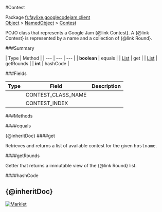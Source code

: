#Contest

Package [fr.faylixe.googlecodejam.client](README.md)<br>
[Object](../../../java/langObject.md) > [NamedObject](/commonNamedObject.md) > [Contest](Contest.md)

<p>POJO class that represents a Google Jam {@link Contest}.
 A {@link Contest} is represented by a name and a
 collection of {@link Round}.</p>

###Summary


| Type | Method |
| --- | --- | --- |
| **boolean** | equals |
| [List](../../../java/utilList.md) | get |
| [List](../../../java/utilList.md) | getRounds |
| **int** | hashCode |

###Fields


| Type | Field | Description |
| --- | --- | --- |
|  | CONTEST_CLASS_NAME |
|  | CONTEST_INDEX |

###Methods

####equals

{@inheritDoc}
####get

<p>Retrieves and returns a list of available
 contest for the given <tt>hostname</tt>.</p>
####getRounds

<p>Getter that returns a immutable view
 of the {@link Round} list.</p>
####hashCode

{@inheritDoc}
---
[![Marklet](https://img.shields.io/badge/Generated%20by-Marklet-green.svg)](https://github.com/Faylixe/marklet)